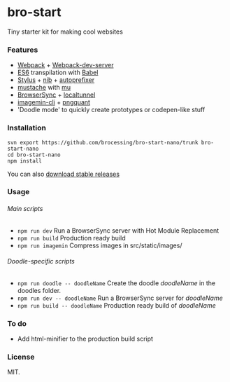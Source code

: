 bro-start
=====

Tiny starter kit for making cool websites

### Features
- [Webpack](https://github.com/webpack/webpack) + [Webpack-dev-server](https://github.com/webpack/webpack-dev-server)
- [ES6](https://github.com/lukehoban/es6features#readme) transpilation with [Babel](https://github.com/babel/babel)
- [Stylus](https://github.com/stylus/stylus/) + [nib](https://github.com/tj/nib) + [autoprefixer](https://github.com/jescalan/autoprefixer-stylus)
- [mustache](https://mustache.github.io/) with [mu](https://github.com/raycmorgan/Mu)
- [BrowserSync](https://github.com/BrowserSync/browser-sync) + [localtunnel](https://github.com/localtunnel/localtunnel)
- [imagemin-cli](https://github.com/imagemin/imagemin-cli) + [pngquant](https://github.com/imagemin/imagemin-pngquant)
- 'Doodle mode' to quickly create prototypes or codepen-like stuff

### Installation
```
svn export https://github.com/brocessing/bro-start-nano/trunk bro-start-nano
cd bro-start-nano
npm install
```
You can also [download stable releases](https://github.com/brocessing/bro-start-nano/releases)


### Usage

###### Main scripts

- `npm run dev` Run a BrowserSync server with Hot Module Replacement
- `npm run build` Production ready build
- `npm run imagemin` Compress images in src/static/images/

###### Doodle-specific scripts

- `npm run doodle -- doodleName` Create the doodle _doodleName_ in the doodles folder.
- `npm run dev -- doodleName` Run a BrowserSync server for _doodleName_
- `npm run build -- doodleName` Production ready build of _doodleName_



### To do
- Add html-minifier to the production build script

### License
MIT.
